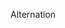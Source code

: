 <!-- .slide: id="drawing" class="modal fire" -->

<!-- .slide: data-background="#dd5567" -->


Alternation
